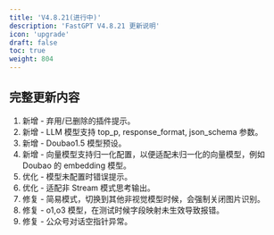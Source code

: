 ```yaml
---
title: 'V4.8.21(进行中)'
description: 'FastGPT V4.8.21 更新说明'
icon: 'upgrade'
draft: false
toc: true
weight: 804
---
```




## 完整更新内容

1. 新增 - 弃用/已删除的插件提示。
2. 新增 - LLM 模型支持 top_p, response_format, json_schema 参数。
3. 新增 - Doubao1.5 模型预设。
4. 新增 - 向量模型支持归一化配置，以便适配未归一化的向量模型，例如 Doubao 的 embedding 模型。
5. 优化 - 模型未配置时错误提示。
6. 优化 - 适配非 Stream 模式思考输出。
7. 修复 - 简易模式，切换到其他非视觉模型时候，会强制关闭图片识别。
8. 修复 - o1,o3 模型，在测试时候字段映射未生效导致报错。
9. 修复 - 公众号对话空指针异常。